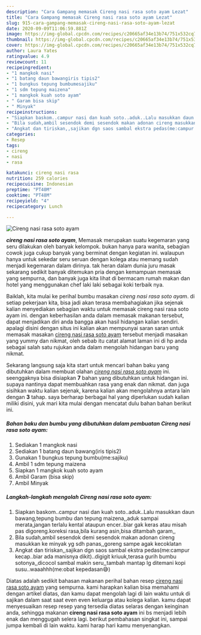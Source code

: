 ```yaml
---
description: "Cara Gampang memasak Cireng nasi rasa soto ayam Lezat"
title: "Cara Gampang memasak Cireng nasi rasa soto ayam Lezat"
slug: 915-cara-gampang-memasak-cireng-nasi-rasa-soto-ayam-lezat
date: 2020-09-09T11:06:59.881Z
image: https://img-global.cpcdn.com/recipes/c20665af34e13b74/751x532cq70/cireng-nasi-rasa-soto-ayam-foto-resep-utama.jpg
thumbnail: https://img-global.cpcdn.com/recipes/c20665af34e13b74/751x532cq70/cireng-nasi-rasa-soto-ayam-foto-resep-utama.jpg
cover: https://img-global.cpcdn.com/recipes/c20665af34e13b74/751x532cq70/cireng-nasi-rasa-soto-ayam-foto-resep-utama.jpg
author: Laura Yates
ratingvalue: 4.9
reviewcount: 11
recipeingredient:
- "1 mangkok nasi"
- "1 batang daun bawangiris tipis2"
- "1 bungkus tepung bumbumesajiku"
- "1 sdm tepung maizena"
- "1 mangkok kuah soto ayam"
- " Garam bisa skip"
- " Minyak"
recipeinstructions:
- "Siapkan baskom..campur nasi dan kuah soto..aduk..Lalu masukkan daun bawang,tepung bumbu dan tepung maizena,,aduk sampai merata,jangan terlalu kental ataupun encer..biar gak keras atau misah pas digoreng.koreksi rasa,bila kurang asin,bisa ditambah garam,,"
- "Bila sudah,ambil sesendok demi sesendok makan adonan cireng masukkan ke minyak yg sdh panas,,goreng sampe agak kecoklatan"
- "Angkat dan tiriskan,,sajikan dgn saos sambal ekstra pedas(me:campur kecap..biar ada manisnya dikit)..digigit kriuuk,terasa gurih bumbu sotonya,,dicocol sambal makin seru,,tambah mantap lg ditemani kopi susu..waaahhh(me:obat kepedasan😅)"
categories:
- Resep
tags:
- cireng
- nasi
- rasa

katakunci: cireng nasi rasa 
nutrition: 259 calories
recipecuisine: Indonesian
preptime: "PT40M"
cooktime: "PT48M"
recipeyield: "4"
recipecategory: Lunch

---
```



![Cireng nasi rasa soto ayam](https://img-global.cpcdn.com/recipes/c20665af34e13b74/751x532cq70/cireng-nasi-rasa-soto-ayam-foto-resep-utama.jpg)

<b><i>cireng nasi rasa soto ayam</i></b>, Memasak merupakan suatu kegemaran yang seru dilakukan oleh banyak kelompok. bukan hanya para wanita, sebagian cowok juga cukup banyak yang berminat dengan kegiatan ini. walaupun hanya untuk sekedar seru seruan dengan kolega atau memang sudah menjadi kegemaran dalam dirinya. tak heran dalam dunia juru masak sekarang sedikit banyak ditemukan pria dengan kemampuan memasak yang sempurna, dan banyak juga kita lihat di bermacam rumah makan dan hotel yang menggunakan chef laki laki sebagai koki terbaik nya.



Baiklah, kita mulai ke perihal bumbu masakan <i>cireng nasi rasa soto ayam</i>. di setiap pekerjaan kita, bisa jadi akan terasa membahagiakan jika sejenak kalian menyediakan sebagian waktu untuk memasak cireng nasi rasa soto ayam ini. dengan keberhasilan anda dalam memasak makanan tersebut, dapat menjadikan diri anda bangga akan hasil hidangan kalian sendiri. apalagi disini dengan situs ini kalian akan mempunyai saran saran untuk memasak masakan <u>cireng nasi rasa soto ayam</u> tersebut menjadi masakan yang yummy dan nikmat, oleh sebab itu catat alamat laman ini di hp anda sebagai salah satu rujukan anda dalam mengolah hidangan baru yang nikmat.


Sekarang langsung saja kita start untuk mencari bahan baku yang dibutuhkan dalam membuat olahan <u><i>cireng nasi rasa soto ayam</i></u> ini. seenggaknya bisa disiapkan <b>7</b> bahan yang dibutuhkan untuk hidangan ini. supaya nantinya dapat membuahkan rasa yang enak dan nikmat. dan juga sisihkan waktu kalian sejenak, karena kalian akan mengolahnya antara lain dengan <b>3</b> tahap. saya berharap berbagai hal yang diperlukan sudah kalian miliki disini, yuk mari kita mulai dengan mencatat dulu bahan bahan berikut ini.

<!--inarticleads1-->

##### Bahan baku dan bumbu yang dibutuhkan dalam pembuatan Cireng nasi rasa soto ayam:

1. Sediakan 1 mangkok nasi
1. Sediakan 1 batang daun bawang(iris tipis2)
1. Gunakan 1 bungkus tepung bumbu(me:sajiku)
1. Ambil 1 sdm tepung maizena
1. Siapkan 1 mangkok kuah soto ayam
1. Ambil  Garam (bisa skip)
1. Ambil  Minyak




<!--inarticleads2-->

##### Langkah-langkah mengolah Cireng nasi rasa soto ayam:

1. Siapkan baskom..campur nasi dan kuah soto..aduk..Lalu masukkan daun bawang,tepung bumbu dan tepung maizena,,aduk sampai merata,jangan terlalu kental ataupun encer..biar gak keras atau misah pas digoreng.koreksi rasa,bila kurang asin,bisa ditambah garam,,
1. Bila sudah,ambil sesendok demi sesendok makan adonan cireng masukkan ke minyak yg sdh panas,,goreng sampe agak kecoklatan
1. Angkat dan tiriskan,,sajikan dgn saos sambal ekstra pedas(me:campur kecap..biar ada manisnya dikit)..digigit kriuuk,terasa gurih bumbu sotonya,,dicocol sambal makin seru,,tambah mantap lg ditemani kopi susu..waaahhh(me:obat kepedasan😅)




Diatas adalah sedikit bahasan makanan perihal bahan resep <u>cireng nasi rasa soto ayam</u> yang sempurna. kami harapkan kalian bisa memahami dengan artikel diatas, dan kamu dapat mengolah lagi di lain waktu untuk di sajikan dalam saat saat even even keluarga atau kolega kalian. kamu dapat menyesuaikan resep resep yang tersedia diatas selaras dengan keinginan anda, sehingga makanan <b>cireng nasi rasa soto ayam</b> ini bs menjadi lebih enak dan menggugah selera lagi. berikut pembahasan singkat ini, sampai jumpa kembali di lain waktu. kami harap hari kamu menyenangkan.
